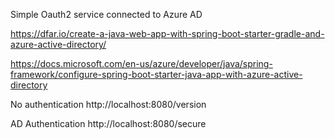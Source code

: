 Simple Oauth2 service connected to Azure AD

https://dfar.io/create-a-java-web-app-with-spring-boot-starter-gradle-and-azure-active-directory/

https://docs.microsoft.com/en-us/azure/developer/java/spring-framework/configure-spring-boot-starter-java-app-with-azure-active-directory

No authentication
http://localhost:8080/version

AD Authentication
http://localhost:8080/secure
